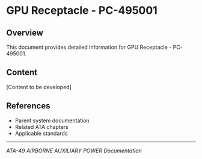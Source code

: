 # GPU Receptacle - PC-495001

## Overview

This document provides detailed information for GPU Receptacle - PC-495001.

## Content

[Content to be developed]

## References

- Parent system documentation
- Related ATA chapters
- Applicable standards

---

*ATA-49 AIRBORNE AUXILIARY POWER Documentation*
